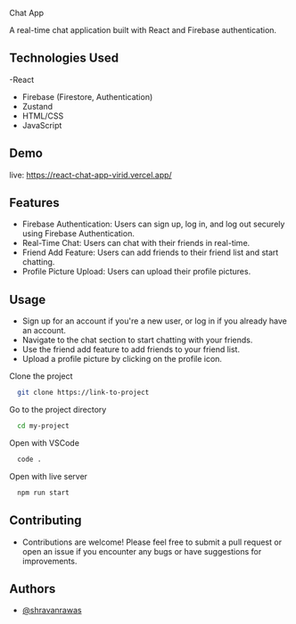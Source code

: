
Chat App

A real-time chat application built with React and Firebase authentication.

## Technologies Used

-React
- Firebase (Firestore, Authentication)
- Zustand
- HTML/CSS
- JavaScript
  
## Demo

live: https://react-chat-app-virid.vercel.app/

## Features

- Firebase Authentication: Users can sign up, log in, and log out securely using Firebase Authentication.
- Real-Time Chat: Users can chat with their friends in real-time.
- Friend Add Feature: Users can add friends to their friend list and start chatting.
- Profile Picture Upload: Users can upload their profile pictures.


## Usage

- Sign up for an account if you're a new user, or log in if you already have an account.
- Navigate to the chat section to start chatting with your friends.
- Use the friend add feature to add friends to your friend list.
- Upload a profile picture by clicking on the profile icon.


Clone the project

```bash
  git clone https://link-to-project
```

Go to the project directory

```bash
  cd my-project
```

Open with VSCode

```bash
  code .
```

Open with live server

```bash
  npm run start
```
## Contributing

- Contributions are welcome! Please feel free to submit a pull request or open an issue if you encounter any bugs or have suggestions for improvements.



## Authors

- [@shravanrawas](https://www.github.com/shravanrawad)

